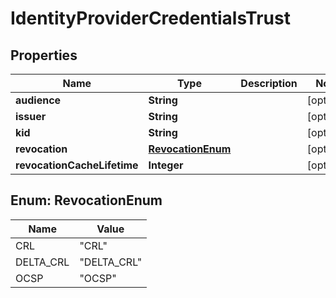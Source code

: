 

# IdentityProviderCredentialsTrust


## Properties

| Name | Type | Description | Notes |
|------------ | ------------- | ------------- | -------------|
|**audience** | **String** |  |  [optional] |
|**issuer** | **String** |  |  [optional] |
|**kid** | **String** |  |  [optional] |
|**revocation** | [**RevocationEnum**](#RevocationEnum) |  |  [optional] |
|**revocationCacheLifetime** | **Integer** |  |  [optional] |



## Enum: RevocationEnum

| Name | Value |
|---- | -----|
| CRL | &quot;CRL&quot; |
| DELTA_CRL | &quot;DELTA_CRL&quot; |
| OCSP | &quot;OCSP&quot; |



